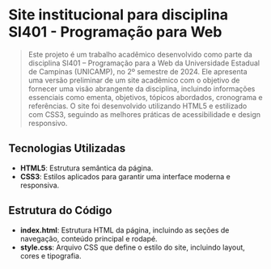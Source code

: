 # Site institucional para disciplina SI401 - Programação para Web

>Este projeto é um trabalho acadêmico desenvolvido como parte da disciplina SI401 – Programação para a Web da Universidade Estadual de Campinas (UNICAMP), no 2º semestre de 2024. Ele apresenta uma versão preliminar de um site acadêmico com o objetivo de fornecer uma visão abrangente da disciplina, incluindo informações essenciais como ementa, objetivos, tópicos abordados, cronograma e referências. O site foi desenvolvido utilizando HTML5 e estilizado com CSS3, seguindo as melhores práticas de acessibilidade e design responsivo.

## Tecnologias Utilizadas
- **HTML5**: Estrutura semântica da página.
- **CSS3**: Estilos aplicados para garantir uma interface moderna e responsiva.

## Estrutura do Código
- **index.html**: Estrutura HTML da página, incluindo as seções de navegação, conteúdo principal e rodapé.
- **style.css**: Arquivo CSS que define o estilo do site, incluindo layout, cores e tipografia.
